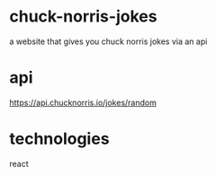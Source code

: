 # chuck-norris-jokes

a website that gives you chuck norris jokes via an api

# api

https://api.chucknorris.io/jokes/random

# technologies 

react
